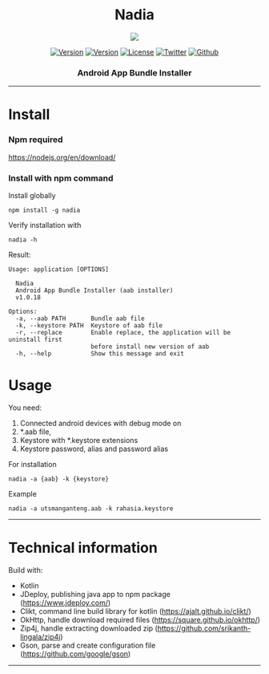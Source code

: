 <h1 align="center">
  Nadia
</h1>

<p align="center">
  <img src="https://images.unsplash.com/photo-1532170579297-281918c8ae72?ixlib=rb-1.2.1&ixid=MnwxMjA3fDB8MHxwaG90by1wYWdlfHx8fGVufDB8fHx8&auto=format&fit=crop&w=884&q=80"/>
</p>

<p align="center">
  <a href="https://www.npmjs.com/package/nadia"><img alt="Version" src="https://img.shields.io/npm/v/nadia"></a>
  <a href="https://www.npmjs.com/package/nadia"><img alt="Version" src="https://img.shields.io/npm/dt/nadia?color=orange"></a>
  <a href="LICENSE"><img alt="License" src="https://img.shields.io/badge/License-ISC-blue.svg"></a>
  <a href="https://twitter.com/utsmannn"><img alt="Twitter" src="https://img.shields.io/twitter/follow/utsmannn"></a>
  <a href="https://github.com/utsmannn"><img alt="Github" src="https://img.shields.io/github/followers/utsmannn?label=follow&style=social"></a>
  <h3 align="center">Android App Bundle Installer</h3>
</p>

---

# Install
### Npm required
https://nodejs.org/en/download/

### Install with npm command
Install globally
```
npm install -g nadia
```

Verify installation with
```
nadia -h
```

Result:
```
Usage: application [OPTIONS]

  Nadia
  Android App Bundle Installer (aab installer)
  v1.0.18

Options:
  -a, --aab PATH       Bundle aab file
  -k, --keystore PATH  Keystore of aab file
  -r, --replace        Enable replace, the application will be uninstall first
                       before install new version of aab
  -h, --help           Show this message and exit
```

# Usage
You need:
1. Connected android devices with debug mode on
2. *.aab file,
3. Keystore with *.keystore extensions
4. Keystore password, alias and password alias

For installation
```
nadia -a {aab} -k {keystore}
```

Example
```
nadia -a utsmanganteng.aab -k rahasia.keystore
```

---

# Technical information
Build with:
- Kotlin
- JDeploy, publishing java app to npm package (https://www.jdeploy.com/)
- Clikt, command line build library for kotlin (https://ajalt.github.io/clikt/)
- OkHttp, handle download required files (https://square.github.io/okhttp/)
- Zip4j, handle extracting downloaded zip (https://github.com/srikanth-lingala/zip4j)
- Gson, parse and create configuration file (https://github.com/google/gson)

---